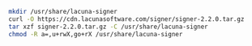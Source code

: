 ﻿```sh
mkdir /usr/share/lacuna-signer
curl -O https://cdn.lacunasoftware.com/signer/signer-2.2.0.tar.gz
tar xzf signer-2.2.0.tar.gz -C /usr/share/lacuna-signer
chmod -R a=,u+rwX,go+rX /usr/share/lacuna-signer
```
